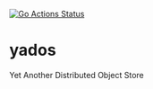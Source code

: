 [![Go Actions Status](https://github.com/davinash/yados/workflows/Go/badge.svg)](https://github.com/davinash/yados/actions)
# yados
Yet Another Distributed Object Store

